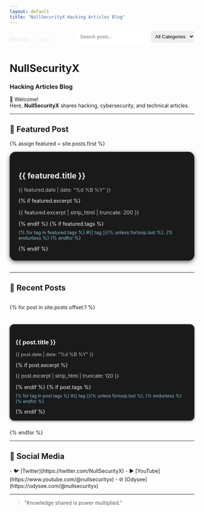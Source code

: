 ```yaml
---
layout: default
title: "NullSecurityX Hacking Articles Blog"
---
```


<!-- HEADER / NAVIGATION -->
<header style="display: flex; justify-content: space-between; align-items: center; margin-bottom: 2rem;">
  <div>
    <a href="{{ "/" | relative_url }}" style="text-decoration: none; color: #f0f0f0; font-weight: bold; font-size: 1.2rem;">Home</a>
    <a href="{{ "/about" | relative_url }}" style="text-decoration: none; color: #f0f0f0; margin-left: 1rem;">About</a>
  </div>

  <form id="searchForm" style="display: flex; gap: 0.5rem;">
    <input type="text" id="searchInput" placeholder="Search posts..." style="padding: 0.5rem; border-radius: 6px; border: none;">
    <select id="categorySelect" style="padding: 0.5rem; border-radius: 6px; border: none;">
      <option value="">All Categories</option>
      {% assign all_tags = site.posts | map: "tags" | join: "," | split: "," | uniq | sort %}
      {% for tag in all_tags %}
        {% if tag != "" %}
        <option value="{{ tag }}">{{ tag }}</option>
        {% endif %}
      {% endfor %}
    </select>
  </form>
</header>

# NullSecurityX
### Hacking Articles Blog

👋 Welcome!  
Here, **NullSecurityX** shares hacking, cybersecurity, and technical articles.  

---

## 🌟 Featured Post

{% assign featured = site.posts.first %}
<div class="featured-post" style="background-color: #1a1a1a; padding: 1.5rem; border-radius: 16px; box-shadow: 0 4px 12px rgba(0,0,0,0.6); margin-bottom: 2rem; transition: transform 0.2s, box-shadow 0.2s;">
  <a href="{{ featured.url | relative_url }}" style="text-decoration: none; color: #f0f0f0;">
    <h2>{{ featured.title }}</h2>
    <p style="font-size: 0.85rem; color: #bbbbbb;">{{ featured.date | date: "%d %B %Y" }}</p>
    {% if featured.excerpt %}
    <p style="font-size: 0.9rem; color: #cccccc;">{{ featured.excerpt | strip_html | truncate: 200 }}</p>
    {% endif %}
    {% if featured.tags %}
    <p style="font-size: 0.8rem; color: #88c0d0; margin-top: 0.5rem;">
      {% for tag in featured.tags %}
      <span>#{{ tag }}</span>{% unless forloop.last %}, {% endunless %}
      {% endfor %}
    </p>
    {% endif %}
  </a>
</div>

---

## 📑 Recent Posts

<div id="postsGrid" style="display: grid; grid-template-columns: repeat(auto-fit, minmax(280px, 1fr)); gap: 1.5rem;">

{% for post in site.posts offset:1 %}
<div class="post-card" style="background-color: #1a1a1a; padding: 1rem; border-radius: 12px; box-shadow: 0 2px 6px rgba(0,0,0,0.5); transition: transform 0.2s, box-shadow 0.2s;">
  <a href="{{ post.url | relative_url }}" style="text-decoration: none; color: #f0f0f0;" data-tags="{{ post.tags | join: ',' }}">
    <h3>{{ post.title }}</h3>
    <p style="font-size: 0.8rem; color: #bbbbbb;">{{ post.date | date: "%d %B %Y" }}</p>
    {% if post.excerpt %}
    <p style="font-size: 0.85rem; color: #cccccc;">{{ post.excerpt | strip_html | truncate: 120 }}</p>
    {% endif %}
    {% if post.tags %}
    <p style="font-size: 0.75rem; color: #88c0d0; margin-top: 0.5rem;">
      {% for tag in post.tags %}
      <span>#{{ tag }}</span>{% unless forloop.last %}, {% endunless %}
      {% endfor %}
    </p>
    {% endif %}
  </a>
</div>
{% endfor %}

</div>

<style>
  .featured-post:hover,
  .post-card:hover {
    transform: scale(1.03);
    box-shadow: 0 6px 18px rgba(0,0,0,0.8);
  }

  @media (max-width: 768px) {
    header {
      flex-direction: column;
      gap: 1rem;
    }
    #searchForm {
      width: 100%;
      justify-content: flex-start;
    }
  }
</style>

<script>
  const searchInput = document.getElementById('searchInput');
  const categorySelect = document.getElementById('categorySelect');
  const postsGrid = document.getElementById('postsGrid');
  const posts = Array.from(postsGrid.children);

  function filterPosts() {
    const searchText = searchInput.value.toLowerCase();
    const category = categorySelect.value.toLowerCase();

    posts.forEach(post => {
      const title = post.querySelector('h3').innerText.toLowerCase();
      const tags = post.querySelector('a').dataset.tags.toLowerCase();
      const matchesSearch = title.includes(searchText);
      const matchesCategory = !category || tags.includes(category);

      post.style.display = (matchesSearch && matchesCategory) ? 'block' : 'none';
    });
  }

  searchInput.addEventListener('input', filterPosts);
  categorySelect.addEventListener('change', filterPosts);
</script>

---

## 🔗 Social Media

<div style="display: flex; gap: 1rem; margin-top: 1rem;">
- 🐦 [Twitter](https://twitter.com/NullSecurityX)  
- ▶️ [YouTube](https://www.youtube.com/@nullsecurityx)  
- 🌐 [Odysee](https://odysee.com/@nullsecurityx)  
</div>

---

> “Knowledge shared is power multiplied.”
